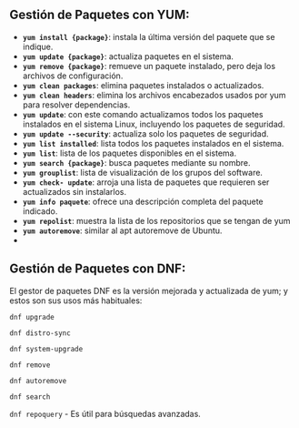 ## Gestión de Paquetes con YUM:

- **`yum install {package}`**: instala la última versión del paquete que se indique.
-   **`yum update {package}`**: actualiza paquetes en el sistema.
-   **`yum remove {package}`**: remueve un paquete instalado, pero deja los archivos de configuración.
-   **`yum clean packages`**: elimina paquetes instalados o actualizados.
-   **`yum clean headers`**: elimina los archivos encabezados usados por yum para resolver dependencias.
-   **`yum update`**: con este comando actualizamos todos los paquetes instalados en el sistema Linux, incluyendo los paquetes de seguridad.
-   **`yum update --security`**: actualiza solo los paquetes de seguridad.
-   **`yum list installed`**: lista todos los paquetes instalados en el sistema.
-   **`yum list`**: lista de los paquetes disponibles en el sistema.
-   **`yum search {package}`**: busca paquetes mediante su nombre.
-   **`yum grouplist`**: lista de visualización de los grupos del software.
-   **`yum check- update`**: arroja una lista de paquetes que requieren ser actualizados sin instalarlos.
-   **`yum info paquete`**: ofrece una descripción completa del paquete indicado.
-   **`yum repolist`**: muestra la lista de los repositorios que se tengan de yum
-   **`yum autoremove`**: similar al apt autoremove de Ubuntu.
-
## Gestión de Paquetes con DNF:

El gestor de paquetes DNF es la versión mejorada y actualizada de yum; y estos son sus usos más habituales:

`dnf upgrade`

`dnf distro-sync` 

`dnf system-upgrade`

`dnf remove`

`dnf autoremove`

`dnf search`

`dnf repoquery` - Es útil para búsquedas avanzadas.